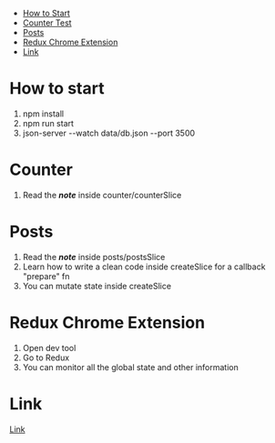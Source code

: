 - [How to Start](#how-to-start)
- [Counter Test](#counter)
- [Posts](#posts)
- [Redux Chrome Extension](#redux-chrome-extension)
- [Link](#link)

# How to start

1. npm install
2. npm run start
3. json-server --watch data/db.json --port 3500

# Counter

1. Read the **_note_** inside counter/counterSlice

# Posts

1. Read the **_note_** inside posts/postsSlice
2. Learn how to write a clean code inside createSlice for a callback "prepare" fn
3. You can mutate state inside createSlice

# Redux Chrome Extension

1. Open dev tool
2. Go to Redux
3. You can monitor all the global state and other information

# Link

[Link](https://www.youtube.com/watch?v=NqzdVN2tyvQ&t=9398s)
